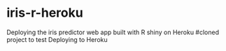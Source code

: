 # iris-r-heroku
Deploying the iris predictor web app built with R shiny on Heroku
#cloned project to test Deploying to Heroku